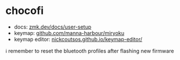 # chocofi

- docs: [zmk.dev/docs/user-setup](https://zmk.dev/docs/user-setup)
- keymap: [github.com/manna-harbour/miryoku](https://github.com/manna-harbour/miryoku)
- keymap editor: [nickcoutsos.github.io/keymap-editor/](https://nickcoutsos.github.io/keymap-editor/)

:information_source: remember to reset the bluetooth profiles after flashing new firmware
